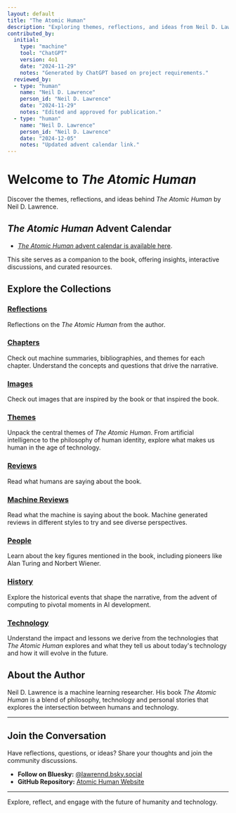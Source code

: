 ```yaml
---
layout: default
title: "The Atomic Human"
description: "Exploring themes, reflections, and ideas from Neil D. Lawrence's book 'The Atomic Human'."
contributed_by:
  initial:
    type: "machine"
    tool: "ChatGPT"
    version: 4o1
    date: "2024-11-29"
    notes: "Generated by ChatGPT based on project requirements."
  reviewed_by:
  - type: "human"
    name: "Neil D. Lawrence"
    person_id: "Neil D. Lawrence"
    date: "2024-11-29"
    notes: "Edited and approved for publication."
  - type: "human"
    name: "Neil D. Lawrence"
    person_id: "Neil D. Lawrence"
    date: "2024-12-05"
    notes: "Updated advent calendar link."
---
```


<!--https://www.coryzue.com/writing/bluesky-comments/-->

# Welcome to *The Atomic Human*

Discover the themes, reflections, and ideas behind *The Atomic Human* by Neil D. Lawrence. 

## *The Atomic Human* Advent Calendar

* [*The Atomic Human* advent calendar is available here](/advent-calendar.md).

This site serves as a companion to the book, offering insights, interactive discussions, and curated resources.

## Explore the Collections

### **[Reflections](reflections)**

Reflections on the *The Atomic Human* from the author.

### **[Chapters](chapters)**

Check out machine summaries, bibliographies, and themes for each chapter. Understand the concepts and questions that drive the narrative.

### **[Images](images)**

Check out images that are inspired by the book or that inspired the book.

### **[Themes](themes)**

Unpack the central themes of *The Atomic Human*. From artificial intelligence to the philosophy of human identity, explore what makes us human in the age of technology.

### **[Reviews](reviews)**

Read what humans are saying about the book. 

### **[Machine Reviews](machine_reviews)**

Read what the machine is saying about the book. Machine generated reviews in different styles to try and see diverse perspectives.

### **[People](people)**

Learn about the key figures mentioned in the book, including pioneers like Alan Turing and Norbert Wiener.

### **[History](history)**

Explore the historical events that shape the narrative, from the advent of computing to pivotal moments in AI development.

### **[Technology](technology)**

Understand the impact and lessons we derive from the technologies that *The Atomic Human* explores and what they tell us about today's technology and how it will evolve in the future.


## About the Author

Neil D. Lawrence is a machine learning researcher. His book *The Atomic Human* is a blend of philosophy, technology and personal stories that explores the intersection between humans and technology.

---

## Join the Conversation

Have reflections, questions, or ideas? Share your thoughts and join the community discussions.

- **Follow on Bluesky:** [@lawrennd.bsky.social](https://bsky.app/profile/lawrennd.bsky.social)
- **GitHub Repository:** [Atomic Human Website](https://github.com/atomichuman/atomichuman.github.io)

---

Explore, reflect, and engage with the future of humanity and technology.

